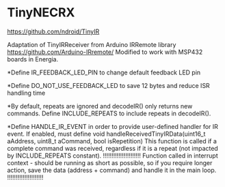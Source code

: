 # TinyNECRX
https://github.com/ndroid/TinyIR

Adaptation of TinyIRReceiver from Arduino IRRemote library <a href="https://github.com/Arduino-IRremote/">https://github.com/Arduino-IRremote/</a>
Modified to work with MSP432 boards in Energia.


*Define IR_FEEDBACK_LED_PIN to change default feedback LED pin

*Define DO_NOT_USE_FEEDBACK_LED to save 12 bytes and reduce ISR handling time

*By default, repeats are ignored and decodeIR() only returns new commands.
Define INCLUDE_REPEATS to include repeats in decodeIR(). 

*Define HANDLE_IR_EVENT in order to provide user-defined handler for IR event.
If enabled, must define 
  void handleReceivedTinyIRData(uint16_t aAddress, uint8_t aCommand, bool isRepetition)
This function is called if a complete command was received, regardless if it is 
a repeat (not impacted by INCLUDE_REPEATS constant).
!!!!!!!!!!!!!!!!!!!!!!
  Function called in interrupt context - should be running as short as possible, so if you 
  require longer action, save the data (address + command) and handle it in the main loop.
!!!!!!!!!!!!!!!!!!!!!

